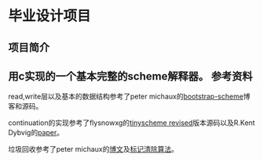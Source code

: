 毕业设计项目
=====
项目简介
----
   用c实现的一个基本完整的scheme解释器。
参考资料
----
   read,write层以及基本的数据结构参考了peter michaux的[bootstrap-scheme][1]博客和源码。
   
   continuation的实现参考了flysnowxg的[tinyscheme revised][2]版本源码以及R.Kent Dybvig的[paper][3]。
   
   垃圾回收参考了peter michaux的[博文][4]及[标记清除算法][5]。
   
   
[1]:http://peter.michaux.ca/articles/scheme-from-scratch-introduction
[2]:http://flysnowxg.googlecode.com/svn/tinyscheme_note/
[3]:http://www.cs.indiana.edu/~dyb/papers/3imp.pdf
[4]:http://peter.michaux.ca/articles/scheme-from-scratch-bootstrap-v0_22-garbage-collection
[5]:https://www.google.com.hk/webhp?hl=zh-CN#hl=zh-CN&newwindow=1&q=标记清除算法&safe=strict
